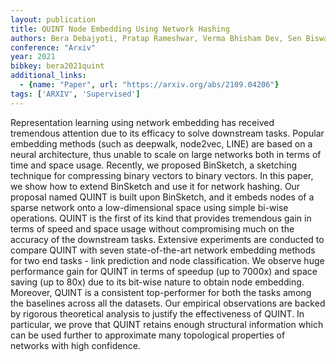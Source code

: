 ```yaml
---
layout: publication
title: QUINT Node Embedding Using Network Hashing
authors: Bera Debajyoti, Pratap Rameshwar, Verma Bhisham Dev, Sen Biswadeep, Chakraborty Tanmoy
conference: "Arxiv"
year: 2021
bibkey: bera2021quint
additional_links:
  - {name: "Paper", url: "https://arxiv.org/abs/2109.04206"}
tags: ['ARXIV', 'Supervised']
---
```

<p>Representation learning using network embedding has received
tremendous attention due to its efficacy to solve downstream tasks.
Popular embedding methods (such as deepwalk, node2vec, LINE) are based
on a neural architecture, thus unable to scale on large networks both in
terms of time and space usage. Recently, we proposed BinSketch, a
sketching technique for compressing binary vectors to binary vectors. In
this paper, we show how to extend BinSketch and use it for network
hashing. Our proposal named QUINT is built upon BinSketch, and it embeds
nodes of a sparse network onto a low-dimensional space using simple
bi-wise operations. QUINT is the first of its kind that provides
tremendous gain in terms of speed and space usage without compromising
much on the accuracy of the downstream tasks. Extensive experiments are
conducted to compare QUINT with seven state-of-the-art network embedding
methods for two end tasks - link prediction and node classification. We
observe huge performance gain for QUINT in terms of speedup (up to
7000x) and space saving (up to 80x) due to its bit-wise nature to obtain
node embedding. Moreover, QUINT is a consistent top-performer for both
the tasks among the baselines across all the datasets. Our empirical
observations are backed by rigorous theoretical analysis to justify the
effectiveness of QUINT. In particular, we prove that QUINT retains
enough structural information which can be used further to approximate
many topological properties of networks with high confidence.</p>
